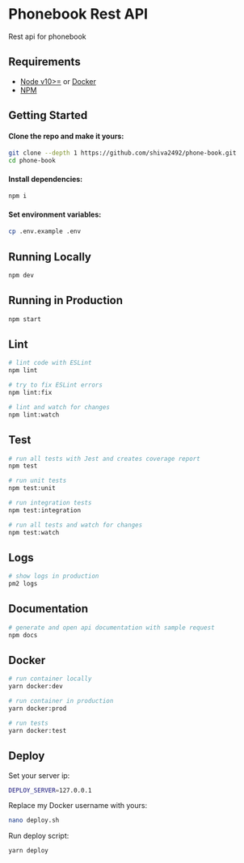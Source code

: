 # Phonebook Rest API


Rest api for phonebook


## Requirements

 - [Node v10>=](https://nodejs.org/en/download/current/) or [Docker](https://www.docker.com/)
 - [NPM](https://www.npmjs.com/get-npm)

## Getting Started

#### Clone the repo and make it yours:

```bash
git clone --depth 1 https://github.com/shiva2492/phone-book.git
cd phone-book
```

#### Install dependencies:

```bash
npm i
```

#### Set environment variables:

```bash
cp .env.example .env
```

## Running Locally

```bash
npm dev
```

## Running in Production

```bash
npm start
```

## Lint

```bash
# lint code with ESLint
npm lint

# try to fix ESLint errors
npm lint:fix

# lint and watch for changes
npm lint:watch
```

## Test

```bash
# run all tests with Jest and creates coverage report
npm test

# run unit tests
npm test:unit

# run integration tests
npm test:integration

# run all tests and watch for changes
npm test:watch

```

## Logs

```bash
# show logs in production
pm2 logs
```

## Documentation

```bash
# generate and open api documentation with sample request 
npm docs
```

## Docker

```bash
# run container locally
yarn docker:dev

# run container in production
yarn docker:prod

# run tests
yarn docker:test
```

## Deploy

Set your server ip:

```bash
DEPLOY_SERVER=127.0.0.1
```

Replace my Docker username with yours:

```bash
nano deploy.sh
```

Run deploy script:

```bash
yarn deploy
```
